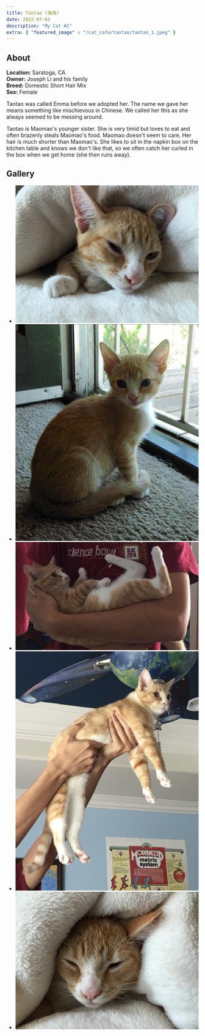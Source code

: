 ```yaml
---
title: Taotao (淘淘)
date: 2022-07-03
description: "My Cat #2"
extra: { "featured_image" : "/cat_cafe/taotao/taotao_1.jpeg" }
---
```


## About


**Location:** Saratoga, CA  
**Owner:** Joseph Li and his family  
**Breed:** Domestic Short Hair Mix  
**Sex:** Female  

Taotao was called Emma before we adopted her. The name we gave her means something like mischievous in Chinese. We called her this as she always seemed to be messing around.

Taotao is Maomao's younger sister. She is very timid but loves to eat and often brazenly steals Maomao's food. Maomao doesn't seem to care. Her hair is much shorter than Maomao's. She likes to sit in the napkin box on the kitchen table and knows we don't like that, so we often catch her curled in the box when we get home (she then runs away).

<head>
<link rel="stylesheet" href="../collage.css">
</head>

## Gallery

<ul class="columns">
  <li class="item"><img src="/cat_cafe/taotao/taotao_1.jpeg"></li>
  <li class="item"><img src="/cat_cafe/taotao/taotao_2.jpeg"></li>
  <li class="item"><img src="/cat_cafe/taotao/taotao_3.jpeg"></li>
  <li class="item"><img src="/cat_cafe/taotao/taotao_4.jpeg"></li>
  <li class="item"><img src="/cat_cafe/taotao/taotao_5.jpeg"></li>
</ul> 